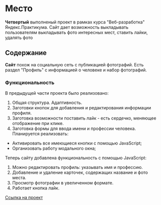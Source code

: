 ﻿# Место
**Четвертый** выполненый проект в рамках курса "Веб-разработка" Яндекс.Практикума. Сайт дает возможность выкладывать пользователям выкладывать фото интересных мест, ставить лайки, удалять фото
## Содержание
**Сайт** похож на социальную сеть с публикацией фотографий. Есть раздел "Профиль" с информацией о человеке и набор фотографий.
### Функциональность
В предыдущей части проекта было реализовано:
1. Общая структура. Адаптивность.
2. Заготовки кнопок для добавления и редактирования информации профиля.
3. Заготовка возможности поставить лайк - есть сердечко, меняющее отображение при клике.
4. Заготовка формы для ввода имени и профессии человека.
Планируется реализовать:
* Активировать все имеющиеся кнопки с помощью JavaScript;
* Организовать работу модального окна;

Теперь сайту добавлена функциональность с помощью JavaScript:
1. Можно редактировать профиль: указывать имя и профессию.
2. Добавление и удаление карточек, содержащих название и фото места.
3. Просмотр фотографии в увеличенном формате.
4. Работает кнопка лайк.

[Ссылка на проект](https://r2u1s.github.io/mesto-project/) 
